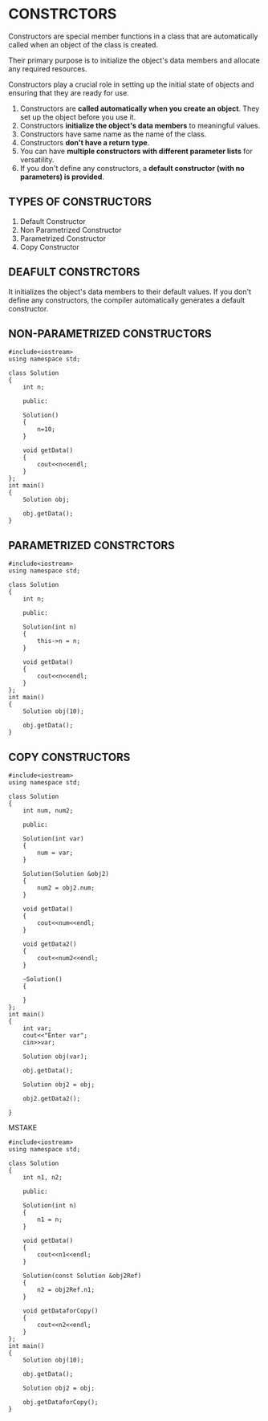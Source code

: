 # CONSTRCTORS
Constructors are special member functions in a class that are automatically called when an object of the class is created. 

Their primary purpose is to initialize the object's data members and allocate any required resources. 

Constructors play a crucial role in setting up the initial state of objects and ensuring that they are ready for use.

1. Constructors are **called automatically when you create an object**. They set up the object before you use it.
2. Constructors **initialize the object's data members** to meaningful values.
3. Constructors have same name as the name of the class.
4. Constructors **don't have a return type**.
5. You can have **multiple constructors with different parameter lists** for versatility.
6. If you don't define any constructors, a **default constructor (with no parameters) is provided**.

## TYPES OF CONSTRUCTORS
1. Default Constructor
2. Non Parametrized Constructor
3. Parametrized Constructor
4. Copy Constructor

## DEAFULT CONSTRCTORS
It initializes the object's data members to their default values. If you don't define any constructors, the compiler automatically generates a default constructor.

## NON-PARAMETRIZED CONSTRUCTORS

```
#include<iostream>
using namespace std;

class Solution
{
    int n;
    
    public:
    
    Solution()
    {
        n=10;
    }
    
    void getData()
    {
        cout<<n<<endl;
    }
};
int main()
{
    Solution obj;
    
    obj.getData();
}
```

## PARAMETRIZED CONSTRCTORS

```
#include<iostream>
using namespace std;

class Solution
{
    int n;
    
    public:
    
    Solution(int n)
    {
        this->n = n;
    }
    
    void getData()
    {
        cout<<n<<endl;
    }
};
int main()
{
    Solution obj(10);
    
    obj.getData();
}
```

## COPY CONSTRUCTORS

```
#include<iostream>
using namespace std;

class Solution
{
    int num, num2;
    
    public:
    
    Solution(int var)
    {
        num = var;
    }
    
    Solution(Solution &obj2)
    {
        num2 = obj2.num;
    }
    
    void getData()
    {
        cout<<num<<endl;
    }
    
    void getData2()
    {
        cout<<num2<<endl;
    }
    
    ~Solution()
    {
        
    }
};
int main()
{
    int var;
    cout<<"Enter var";
    cin>>var;
    
    Solution obj(var);
    
    obj.getData();
    
    Solution obj2 = obj;
    
    obj2.getData2();
    
}
```

MSTAKE
```
#include<iostream>
using namespace std;

class Solution
{
    int n1, n2;
    
    public:
    
    Solution(int n)
    {
        n1 = n;
    }
    
    void getData()
    {
        cout<<n1<<endl;
    }
    
    Solution(const Solution &obj2Ref)
    {
        n2 = obj2Ref.n1;
    }
    
    void getDataforCopy()
    {
        cout<<n2<<endl;
    }
};
int main()
{
    Solution obj(10);
    
    obj.getData();
    
    Solution obj2 = obj;
    
    obj.getDataforCopy();
}
```
